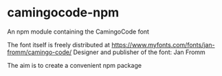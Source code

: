 # camingocode-npm
An npm module containing the CamingoCode font

The font itself is freely distributed at https://www.myfonts.com/fonts/jan-fromm/camingo-code/
Designer and publisher of the font: Jan Fromm

The aim is to create a convenient npm package
